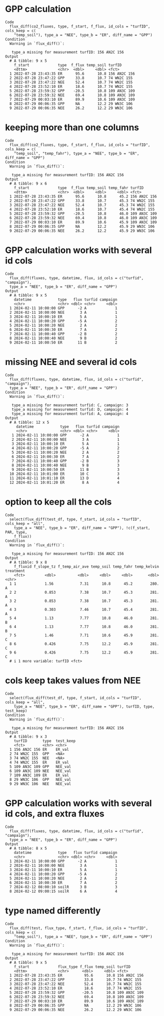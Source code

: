 # GPP calculation

    Code
      flux_diff(co2_fluxes, type, f_start, f_flux, id_cols = "turfID", cols_keep = c(
        "temp_soil"), type_a = "NEE", type_b = "ER", diff_name = "GPP")
    Condition
      Warning in `flux_diff()`:
      
       type_a missing for measurement turfID: 156 AN2C 156
    Output
      # A tibble: 9 x 5
        f_start             type  f_flux temp_soil turfID      
        <dttm>              <chr>  <dbl>     <dbl> <fct>       
      1 2022-07-28 23:43:35 ER      95.6      10.8 156 AN2C 156
      2 2022-07-28 23:47:22 GPP     33.8      10.7 74 WN2C 155 
      3 2022-07-28 23:47:22 NEE     52.4      10.7 74 WN2C 155 
      4 2022-07-28 23:52:10 ER      18.6      10.7 74 WN2C 155 
      5 2022-07-28 23:59:32 GPP    -20.5      10.8 109 AN3C 109
      6 2022-07-28 23:59:32 NEE     69.4      10.8 109 AN3C 109
      7 2022-07-29 00:03:10 ER      89.9      10.6 109 AN3C 109
      8 2022-07-29 00:06:35 GPP     NA        12.2 29 WN3C 106 
      9 2022-07-29 00:06:35 NEE     26.2      12.2 29 WN3C 106 

# keeping more than one columns

    Code
      flux_diff(co2_fluxes, type, f_start, f_flux, id_cols = "turfID", cols_keep = c(
        "temp_soil", "temp_fahr"), type_a = "NEE", type_b = "ER", diff_name = "GPP")
    Condition
      Warning in `flux_diff()`:
      
       type_a missing for measurement turfID: 156 AN2C 156
    Output
      # A tibble: 9 x 6
        f_start             type  f_flux temp_soil temp_fahr turfID      
        <dttm>              <chr>  <dbl>     <dbl>     <dbl> <fct>       
      1 2022-07-28 23:43:35 ER      95.6      10.8      45.2 156 AN2C 156
      2 2022-07-28 23:47:22 GPP     33.8      10.7      45.3 74 WN2C 155 
      3 2022-07-28 23:47:22 NEE     52.4      10.7      45.3 74 WN2C 155 
      4 2022-07-28 23:52:10 ER      18.6      10.7      45.4 74 WN2C 155 
      5 2022-07-28 23:59:32 GPP    -20.5      10.8      46.0 109 AN3C 109
      6 2022-07-28 23:59:32 NEE     69.4      10.8      46.0 109 AN3C 109
      7 2022-07-29 00:03:10 ER      89.9      10.6      45.9 109 AN3C 109
      8 2022-07-29 00:06:35 GPP     NA        12.2      45.9 29 WN3C 106 
      9 2022-07-29 00:06:35 NEE     26.2      12.2      45.9 29 WN3C 106 

# GPP calculation works with several id cols

    Code
      flux_diff(fluxes, type, datetime, flux, id_cols = c("turfid", "campaign"),
      type_a = "NEE", type_b = "ER", diff_name = "GPP")
    Output
      # A tibble: 9 x 5
        datetime            type   flux turfid campaign
        <chr>               <chr> <dbl> <chr>     <dbl>
      1 2024-02-11 10:00:00 GPP      -2 A             1
      2 2024-02-11 10:00:00 NEE       3 A             1
      3 2024-02-11 10:00:10 ER        5 A             1
      4 2024-02-11 10:00:20 GPP      -5 A             2
      5 2024-02-11 10:00:20 NEE       2 A             2
      6 2024-02-11 10:00:30 ER        7 A             2
      7 2024-02-11 10:00:40 GPP      -2 B             2
      8 2024-02-11 10:00:40 NEE       9 B             2
      9 2024-02-11 10:00:50 ER       11 B             2

# missing NEE and several id cols

    Code
      flux_diff(fluxes, type, datetime, flux, id_cols = c("turfid", "campaign"),
      type_a = "NEE", type_b = "ER", diff_name = "GPP")
    Condition
      Warning in `flux_diff()`:
      
       type_a missing for measurement turfid: C, campaign: 3
       type_a missing for measurement turfid: D, campaign: 4
       type_a missing for measurement turfid: A, campaign: 4
    Output
      # A tibble: 12 x 5
         datetime            type   flux turfid campaign
         <chr>               <chr> <dbl> <chr>     <dbl>
       1 2024-02-11 10:00:00 GPP      -2 A             1
       2 2024-02-11 10:00:00 NEE       3 A             1
       3 2024-02-11 10:00:10 ER        5 A             1
       4 2024-02-11 10:00:20 GPP      -5 A             2
       5 2024-02-11 10:00:20 NEE       2 A             2
       6 2024-02-11 10:00:30 ER        7 A             2
       7 2024-02-11 10:00:40 GPP      -2 B             3
       8 2024-02-11 10:00:40 NEE       9 B             3
       9 2024-02-11 10:00:50 ER       11 B             3
      10 2024-02-11 10:01:00 ER       10 C             3
      11 2024-02-11 10:01:10 ER       13 D             4
      12 2024-02-11 10:01:20 ER        8 A             4

# option to keep all the cols

    Code
      select(flux_diff(test_df, type, f_start, id_cols = "turfID", cols_keep = "all",
        type_a = "NEE", type_b = "ER", diff_name = "GPP"), !c(f_start, PAR, type,
        f_flux))
    Condition
      Warning in `flux_diff()`:
      
       type_a missing for measurement turfID: 156 AN2C 156
    Output
      # A tibble: 9 x 8
        f_fluxid f_slope_tz f_temp_air_ave temp_soil temp_fahr temp_kelvin treatment
        <fct>         <dbl>          <dbl>     <dbl>     <dbl>       <dbl> <chr>    
      1 1             1.56            7.31      10.8      45.2        280. A        
      2 2             0.853           7.38      10.7      45.3        281. A        
      3 2             0.853           7.38      10.7      45.3        281. A        
      4 3             0.303           7.46      10.7      45.4        281. A        
      5 4             1.13            7.77      10.8      46.0        281. B        
      6 4             1.13            7.77      10.8      46.0        281. B        
      7 5             1.46            7.71      10.6      45.9        281. C        
      8 6             0.426           7.75      12.2      45.9        281. C        
      9 6             0.426           7.75      12.2      45.9        281. C        
      # i 1 more variable: turfID <fct>

# cols keep takes values from NEE

    Code
      select(flux_diff(test_df, type, f_start, id_cols = "turfID", cols_keep = "all",
        type_a = "NEE", type_b = "ER", diff_name = "GPP"), turfID, type, test_keep)
    Condition
      Warning in `flux_diff()`:
      
       type_a missing for measurement turfID: 156 AN2C 156
    Output
      # A tibble: 9 x 3
        turfID       type  test_keep
        <fct>        <chr> <chr>    
      1 156 AN2C 156 ER    ER_val   
      2 74 WN2C 155  GPP   <NA>     
      3 74 WN2C 155  NEE   <NA>     
      4 74 WN2C 155  ER    ER_val   
      5 109 AN3C 109 GPP   NEE_val  
      6 109 AN3C 109 NEE   NEE_val  
      7 109 AN3C 109 ER    ER_val   
      8 29 WN3C 106  GPP   NEE_val  
      9 29 WN3C 106  NEE   NEE_val  

# GPP calculation works with several id cols, and extra fluxes

    Code
      flux_diff(fluxes, type, datetime, flux, id_cols = c("turfid", "campaign"),
      type_a = "NEE", type_b = "ER", diff_name = "GPP")
    Output
      # A tibble: 8 x 5
        datetime            type   flux turfid campaign
        <chr>               <chr> <dbl> <chr>     <dbl>
      1 2024-02-11 10:00:00 GPP      -2 A             1
      2 2024-02-11 10:00:00 NEE       3 A             1
      3 2024-02-11 10:00:10 ER        5 A             1
      4 2024-02-11 10:00:20 GPP      -5 A             2
      5 2024-02-11 10:00:20 NEE       2 A             2
      6 2024-02-11 10:00:30 ER        7 A             2
      7 2024-02-12 08:00:10 soilR     3 B             3
      8 2024-02-12 09:00:15 soilR     6 A             4

# type named differently

    Code
      flux_diff(test, flux_type, f_start, f_flux, id_cols = "turfID", cols_keep = c(
        "temp_soil"), type_a = "NEE", type_b = "ER", diff_name = "GPP")
    Condition
      Warning in `flux_diff()`:
      
       type_a missing for measurement turfID: 156 AN2C 156
    Output
      # A tibble: 9 x 5
        f_start             flux_type f_flux temp_soil turfID      
        <dttm>              <chr>      <dbl>     <dbl> <fct>       
      1 2022-07-28 23:43:35 ER          95.6      10.8 156 AN2C 156
      2 2022-07-28 23:47:22 GPP         33.8      10.7 74 WN2C 155 
      3 2022-07-28 23:47:22 NEE         52.4      10.7 74 WN2C 155 
      4 2022-07-28 23:52:10 ER          18.6      10.7 74 WN2C 155 
      5 2022-07-28 23:59:32 GPP        -20.5      10.8 109 AN3C 109
      6 2022-07-28 23:59:32 NEE         69.4      10.8 109 AN3C 109
      7 2022-07-29 00:03:10 ER          89.9      10.6 109 AN3C 109
      8 2022-07-29 00:06:35 GPP         NA        12.2 29 WN3C 106 
      9 2022-07-29 00:06:35 NEE         26.2      12.2 29 WN3C 106 

